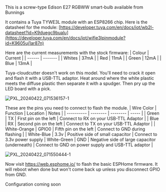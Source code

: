 This is a screw-type Edison E27 RGBWW smart-bulb available from Bunnings

It contains a Tuya TYWE3L module with an ESP8266 chip. Here is the datasheel for the module:
[https://developer.tuya.com/en/docs/iot/wb2l-datasheet?id=K9duegc9bualu](https://developer.tuya.com/en/docs/iot/wifie3lpinmodule?id=K9605uj1ar87n)

Here are the current measurements with the stock firmware:
| Colour | Current |
| ------ | ------- |
| Whites | 37mA    |
| Red    | 11mA    |
| Green  | 12mA    |
| Blue   | 13mA    |

Tuya-cloudcutter doesn't work on this model. You'll need to crack it open and flash it with a USB-TTL adaptor. Heat around where the white plastic meets the diffuse plastic then separate it with a spudger. Then pry up the LED board with a pick.

![PXL_20240422_071536157-1](https://github.com/neilbags/arlec-grid-gld122ha-esphome/assets/2738833/b7d688bd-88a4-4afa-80d1-9ff4dcfe5be5)

These are the pins you need to connect to flash the module.
| Wire Color | Function | Location | Notes |
| ---------- | -------- | -------- | ----- |
| Green      | TX       | First pin on the left | Connect to RX on your USB-TTL Adaptor |
| Blue       | RX       | Second pin on the left | Connect to TX on your USB-TTL Adaptor |
| White-Orange | GPIO0 | Fifth pin on the left | Connect to GND during flashing |
| White-Blue | 3.3v | Positive side of small capacitor | Connect to 3.3v power supply
| White-Green | GND | Negative side of large capacitor (underneath) | Connect to GND on power supply and USB-TTL adaptor |

![PXL_20240422_071550444-1](https://github.com/neilbags/arlec-grid-gld122ha-esphome/assets/2738833/d880f516-508f-4248-b189-88b9ca64ca1a)

Now visit https://web.esphome.io/ to flash the basic ESPHome firmware. It will reboot when done but won't come back up unless you disconnect GPIO from GND.

Configuration coming soon
